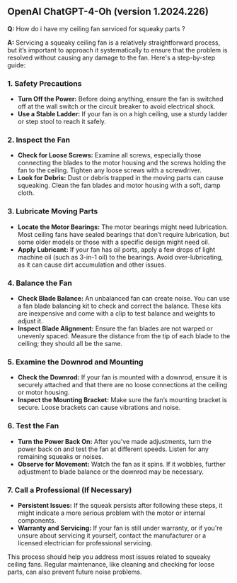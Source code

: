 
## OpenAI ChatGPT-4-Oh (version 1.2024.226)

**Q:** How do i have my ceiling fan serviced for squeaky parts ?

**A:** Servicing a squeaky ceiling fan is a relatively straightforward process, but it’s important to approach it systematically to ensure that the problem is resolved without causing any damage to the fan. Here's a step-by-step guide:

### 1. **Safety Precautions**
   - **Turn Off the Power:** Before doing anything, ensure the fan is switched off at the wall switch or the circuit breaker to avoid electrical shock.
   - **Use a Stable Ladder:** If your fan is on a high ceiling, use a sturdy ladder or step stool to reach it safely.

### 2. **Inspect the Fan**
   - **Check for Loose Screws:** Examine all screws, especially those connecting the blades to the motor housing and the screws holding the fan to the ceiling. Tighten any loose screws with a screwdriver.
   - **Look for Debris:** Dust or debris trapped in the moving parts can cause squeaking. Clean the fan blades and motor housing with a soft, damp cloth.

### 3. **Lubricate Moving Parts**
   - **Locate the Motor Bearings:** The motor bearings might need lubrication. Most ceiling fans have sealed bearings that don’t require lubrication, but some older models or those with a specific design might need oil.
   - **Apply Lubricant:** If your fan has oil ports, apply a few drops of light machine oil (such as 3-in-1 oil) to the bearings. Avoid over-lubricating, as it can cause dirt accumulation and other issues.

### 4. **Balance the Fan**
   - **Check Blade Balance:** An unbalanced fan can create noise. You can use a fan blade balancing kit to check and correct the balance. These kits are inexpensive and come with a clip to test balance and weights to adjust it.
   - **Inspect Blade Alignment:** Ensure the fan blades are not warped or unevenly spaced. Measure the distance from the tip of each blade to the ceiling; they should all be the same.

### 5. **Examine the Downrod and Mounting**
   - **Check the Downrod:** If your fan is mounted with a downrod, ensure it is securely attached and that there are no loose connections at the ceiling or motor housing.
   - **Inspect the Mounting Bracket:** Make sure the fan’s mounting bracket is secure. Loose brackets can cause vibrations and noise.

### 6. **Test the Fan**
   - **Turn the Power Back On:** After you've made adjustments, turn the power back on and test the fan at different speeds. Listen for any remaining squeaks or noises.
   - **Observe for Movement:** Watch the fan as it spins. If it wobbles, further adjustment to blade balance or the downrod may be necessary.

### 7. **Call a Professional (If Necessary)**
   - **Persistent Issues:** If the squeak persists after following these steps, it might indicate a more serious problem with the motor or internal components.
   - **Warranty and Servicing:** If your fan is still under warranty, or if you're unsure about servicing it yourself, contact the manufacturer or a licensed electrician for professional servicing.

This process should help you address most issues related to squeaky ceiling fans. Regular maintenance, like cleaning and checking for loose parts, can also prevent future noise problems.
